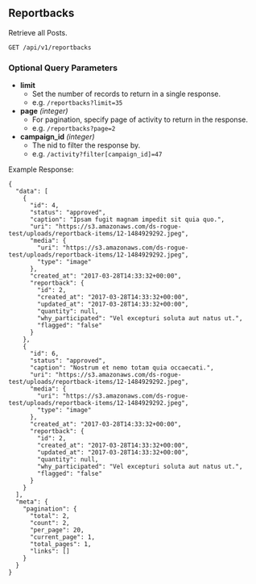 ## Reportbacks

Retrieve all Posts.

```
GET /api/v1/reportbacks
```

### Optional Query Parameters
- **limit**
  - Set the number of records to return in a single response.
  - e.g. `/reportbacks?limit=35`
- **page** _(integer)_
  - For pagination, specify page of activity to return in the response.
  - e.g. `/reportbacks?page=2`
- **campaign_id** _(integer)_
  - The nid to filter the response by.
  - e.g. `/activity?filter[campaign_id]=47`

Example Response:

```
{
  "data": [
    {
      "id": 4,
      "status": "approved",
      "caption": "Ipsam fugit magnam impedit sit quia quo.",
      "uri": "https://s3.amazonaws.com/ds-rogue-test/uploads/reportback-items/12-1484929292.jpeg",
      "media": {
        "uri": "https://s3.amazonaws.com/ds-rogue-test/uploads/reportback-items/12-1484929292.jpeg",
        "type": "image"
      },
      "created_at": "2017-03-28T14:33:32+00:00",
      "reportback": {
        "id": 2,
        "created_at": "2017-03-28T14:33:32+00:00",
        "updated_at": "2017-03-28T14:33:32+00:00",
        "quantity": null,
        "why_participated": "Vel excepturi soluta aut natus ut.",
        "flagged": "false"
      }
    },
    {
      "id": 6,
      "status": "approved",
      "caption": "Nostrum et nemo totam quia occaecati.",
      "uri": "https://s3.amazonaws.com/ds-rogue-test/uploads/reportback-items/12-1484929292.jpeg",
      "media": {
        "uri": "https://s3.amazonaws.com/ds-rogue-test/uploads/reportback-items/12-1484929292.jpeg",
        "type": "image"
      },
      "created_at": "2017-03-28T14:33:32+00:00",
      "reportback": {
        "id": 2,
        "created_at": "2017-03-28T14:33:32+00:00",
        "updated_at": "2017-03-28T14:33:32+00:00",
        "quantity": null,
        "why_participated": "Vel excepturi soluta aut natus ut.",
        "flagged": "false"
      }
    }
  ],
  "meta": {
    "pagination": {
      "total": 2,
      "count": 2,
      "per_page": 20,
      "current_page": 1,
      "total_pages": 1,
      "links": []
    }
  }
}
```
